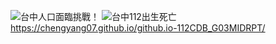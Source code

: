 ![台中人口面臨挑戰！](https://github.com/chengyang07/github.io-112CDB_G03MIDRPT/assets/167685109/d99ac4fd-dd7d-424f-b09e-145a87c17f74)
![台中112出生死亡](https://github.com/chengyang07/github.io-112CDB_G03MIDRPT/assets/167685109/f337022a-d4f8-49ad-a538-be8abc2b7c3f)
https://chengyang07.github.io/github.io-112CDB_G03MIDRPT/
